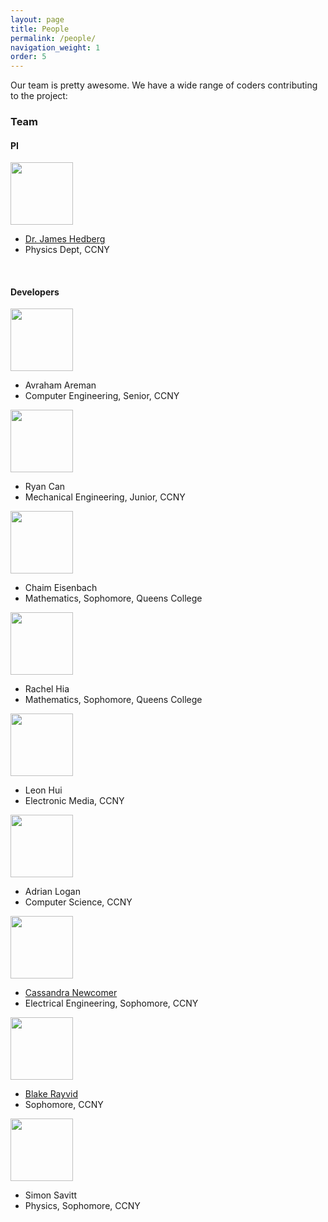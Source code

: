 ```yaml
---
layout: page
title: People
permalink: /people/
navigation_weight: 1
order: 5
---
```


Our team is pretty awesome. We have a wide range of coders contributing to the project:

### Team


#### PI

<div class="team-member">
<img src="../img/jh.jpg" width="100">
<ul>
<li><a href="http://www.jameshedberg.com">Dr. James Hedberg</a></li>
<li>Physics Dept, CCNY</li>
</ul>
</div>

<br style="clear:both;"/>

#### Developers

<div class="team-member">
<img src="../img/aa.jpg" width="100">
<ul>
<li>Avraham Areman</li>
<li>Computer Engineering, Senior, CCNY</li>
</ul>
</div>

<div class="team-member">
<img src="../img/rc.jpg" width="100">
<ul>
<li>Ryan Can</li>
<li>Mechanical Engineering, Junior, CCNY</li>
</ul>
</div>

<div class="team-member">
<img src="../img/ce.jpg" width="100">
<ul>
<li>Chaim Eisenbach</li>
<li>Mathematics, Sophomore, Queens College</li>
</ul>
</div>

<div class="team-member">
<img src="../img/rh.jpg" width="100">
<ul>
<li>Rachel Hia</li>
<li>Mathematics, Sophomore, Queens College</li>
</ul>
</div>

<div class="team-member">
<img src="../img/nopic.jpg" width="100">
<ul>
<li>Leon Hui</li>
<li>Electronic Media, CCNY</li>
</ul>
</div>

<div class="team-member">
<img src="../img/nopic.jpg" width="100">
<ul>
<li>Adrian Logan</li>
<li>Computer Science, CCNY</li>
</ul>
</div>

<div class="team-member">
<img src="../img/cn.jpg" width="100">
<ul>
<li><a href="http://engineerwithoutfear.com/">Cassandra Newcomer</a></li>
<li>Electrical Engineering, Sophomore, CCNY</li>

</ul>
</div>

<div class="team-member">
<img src="../img/br.jpg" width="100">
<ul>
<li><a href="http://bbr.nyc/edu/">Blake Rayvid</a></li>
<li>Sophomore, CCNY</li>
</ul>
</div>

<div class="team-member">
<img src="../img/nopic.jpg" width="100">
<ul>
<li>Simon Savitt</li>
<li>Physics, Sophomore, CCNY</li>
</ul>
</div>
